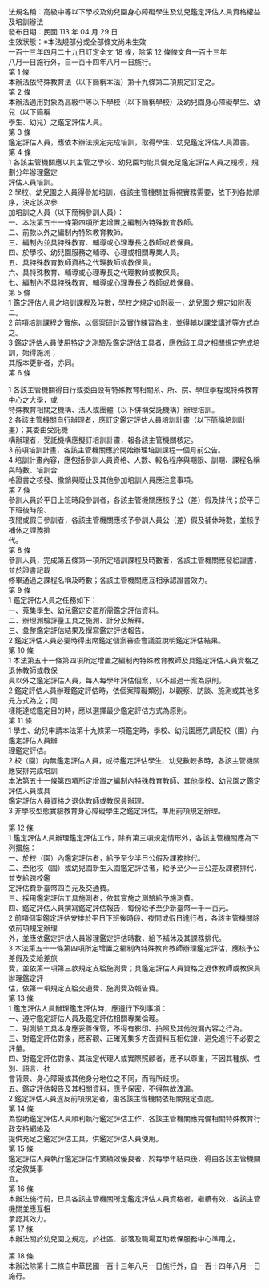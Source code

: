 法規名稱：高級中等以下學校及幼兒園身心障礙學生及幼兒鑑定評估人員資格權益及培訓辦法  
發布日期：民國 113 年 04 月 29 日  
生效狀態：※本法規部分或全部條文尚未生效  
一百十三年四月二十九日訂定全文 18 條，除第 12 條條文自一百十三年  
八月一日施行外，自一百十四年八月一日施行。  
第 1 條  
本辦法依特殊教育法（以下簡稱本法）第十九條第二項規定訂定之。  
第 2 條  
本辦法適用對象為高級中等以下學校（以下簡稱學校）及幼兒園身心障礙學生、幼兒（以下簡稱  
學生、幼兒）之鑑定評估人員。  
第 3 條  
鑑定評估人員，應依本辦法規定完成培訓，取得學生、幼兒鑑定評估人員證書。  
第 4 條  
1 各該主管機關應以其主管之學校、幼兒園均能具備充足鑑定評估人員之規模，規劃分年辦理鑑定  
評估人員培訓。  
2 學校、幼兒園之人員得參加培訓，各該主管機關並得視實務需要，依下列各款順序，決定該次參  
加培訓之人員（以下簡稱參訓人員）：  
一、本法第五十一條第四項所定增置之編制內特殊教育教師。  
二、前款以外之編制內特殊教育教師。  
三、編制內並具特殊教育、輔導或心理專長之教師或教保員。  
四、於學校、幼兒園服務之輔導、心理或相關專業人員。  
五、具特殊教育教師資格之代理教師或教保員。  
六、具特殊教育、輔導或心理專長之代理教師或教保員。  
七、編制內不具特殊教育、輔導或心理專長之教師或教保員。  
第 5 條  
1 鑑定評估人員之培訓課程及時數，學校之規定如附表一，幼兒園之規定如附表二。  
2 前項培訓課程之實施，以個案研討及實作練習為主，並得輔以課堂講述等方式為之。  
3 鑑定評估人員使用特定之測驗及鑑定評估工具者，應依該工具之相關規定完成培訓，始得施測；  
其版本更新者，亦同。  
第 6 條  


1 各該主管機關得自行或委由設有特殊教育相關系、所、院、學位學程或特殊教育中心之大學，或  
特殊教育相關之機構、法人或團體（以下併稱受託機構）辦理培訓。  
2 各該主管機關自行辦理者，應訂定鑑定評估人員培訓計畫（以下簡稱培訓計畫）；其委由受託機  
構辦理者，受託機構應擬訂培訓計畫，報各該主管機關核定。  
3 前項培訓計畫，各該主管機關應於開始辦理培訓課程一個月前公告。  
4 培訓計畫內容，應包括參訓人員資格、人數、報名程序與期限、訓期、課程名稱與時數、培訓合  
格證書之核發、撤銷與廢止及其他參加培訓人員應注意事項。  
第 7 條  
參訓人員於平日上班時段參訓者，各該主管機關應核予公（差）假及排代；於平日下班後時段、  
夜間或假日參訓者，各該主管機關應核予參訓人員公（差）假及補休時數，並核予補休之課務排  
代。  
第 8 條  
參訓人員，完成第五條第一項所定培訓課程及時數者，各該主管機關應發給證書，並於證書記載  
修畢通過之課程名稱及時數；各該主管機關應互相承認證書效力。  
第 9 條  
1 鑑定評估人員之任務如下：  
一、蒐集學生、幼兒鑑定安置所需鑑定評估資料。  
二、辦理測驗評量工具之施測、計分及解釋。  
三、彙整鑑定評估結果及撰寫鑑定評估報告。  
2 鑑定評估人員必要時得出席鑑定個案審查會議並說明鑑定評估結果。  
第 10 條  
1 本法第五十一條第四項所定增置之編制內特殊教育教師及具鑑定評估人員資格之退休教師或教保  
員以外之鑑定評估人員，每人每學年評估個案，以不超過十案為原則。  
2 鑑定評估人員辦理鑑定評估時，依個案障礙類別，以觀察、訪談、施測或其他多元方式為之；同  
樣能達成鑑定目的時，應以選擇最少鑑定評估方式為原則。  
第 11 條  
1 學生、幼兒申請本法第十九條第一項鑑定時，學校、幼兒園應先調配校（園）內鑑定評估人員辦  
理鑑定評估。  
2 校（園）內無鑑定評估人員，或待鑑定評估學生、幼兒數較多時，各該主管機關應安排完成培訓  
本法第五十一條第四項所定增置之編制內特殊教育教師、其他學校、幼兒園之鑑定評估人員或具  
鑑定評估人員資格之退休教師或教保員辦理。  
3 非學校型態實驗教育身心障礙學生之鑑定評估，準用前項規定辦理。  


第 12 條  
1 鑑定評估人員辦理鑑定評估工作，除有第三項規定情形外，各該主管機關應為下列措施：  
一、於校（園）內鑑定評估者，給予至少半日公假及課務排代。  
二、至他校（園）或幼兒園新生入園鑑定評估者，給予至少一日公差及課務排代，並支給跨校鑑  
定評估費新臺幣四百元及交通費。  
三、採用鑑定評估工具施測者，依其實施之測驗給予施測費。  
四、鑑定評估人員撰寫鑑定評估報告，每份給予至少新臺幣一千一百元。  
2 前項個案鑑定評估安排於平日下班後時段、夜間或假日進行者，各該主管機關除依前項規定辦理  
外，並應依鑑定評估人員辦理鑑定評估時數，給予補休及其課務排代。  
3 本法第五十一條第四項所定增置之編制內特殊教育教師辦理鑑定評估，應核予公差假及支給差旅  
費，並依第一項第三款規定支給施測費；具鑑定評估人員資格之退休教師或教保員辦理鑑定評  
估，依第一項規定支給交通費、施測費及報告費。  
第 13 條  
1 鑑定評估人員辦理鑑定評估時，應遵行下列事項：  
一、遵守鑑定評估人員及鑑定評估相關專業倫理。  
二、對測驗工具本身應妥善保管，不得有影印、拍照及其他洩漏內容之行為。  
三、對鑑定評估對象，應客觀、正確蒐集多方面資料互相佐證，避免進行不必要之評量。  
四、對鑑定評估對象、其法定代理人或實際照顧者，應予以尊重，不因其種族、性別、語言、社  
會背景、身心障礙或其他身分地位之不同，而有所歧視。  
五、鑑定評估報告及其相關資料，應予保密，不得無故洩漏。  
2 鑑定評估人員違反前項規定者，由各該主管機關依相關規定查處。  
第 14 條  
為協助鑑定評估人員順利執行鑑定評估工作，各該主管機關應完備相關特殊教育行政支持網絡及  
提供充足之鑑定評估工具，供鑑定評估人員使用。  
第 15 條  
鑑定評估人員執行鑑定評估作業績效優良者，於每學年結束後，得由各該主管機關核定敘獎事  
宜。  
第 16 條  
本辦法施行前，已具各該主管機關所定鑑定評估人員資格者，繼續有效，各該主管機關並應互相  
承認其效力。  
第 17 條  
本辦法關於幼兒園之規定，於社區、部落及職場互助教保服務中心準用之。  


第 18 條  
本辦法除第十二條自中華民國一百十三年八月一日施行外，自一百十四年八月一日施行。  


